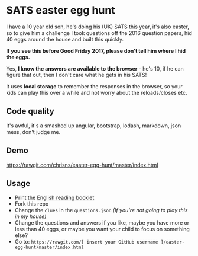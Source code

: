 # SATS easter egg hunt

I have a 10 year old son, he's doing his (UK) SATS this year, it's also easter, so to give him a challenge I took questions off the 2016 question papers, hid 40 eggs around the house and built this quickly.

**If you see this before Good Friday 2017, please don't tell him where I hid the eggs.**

Yes, **I know the answers are available to the browser** - he's 10, if he can figure that out, then I don't care what he gets in his SATS!

It uses **local storage** to remember the responses in the browser, so your kids can play this over a while and not worry about the reloads/closes etc.

## Code quality
It's awful, it's a smashed up angular, bootstrap, lodash, markdown, json mess, don't judge me.

## Demo

https://rawgit.com/chrisns/easter-egg-hunt/master/index.html

## Usage
 - Print the [English reading booklet](https://www.sats-papers.co.uk/sats-papers/ks2/english/2016/ks2-english-2016-reading-booklet.pdf)
 - Fork this repo
 - Change the `clues` in the `questions.json` *(If you're not going to play this in my house)*
 - Change the questions and answers if you like, maybe you have more or less than 40 eggs, or maybe you want your child to focus on something else?
 - Go to:
`https://rawgit.com/[ insert your GitHub username ]/easter-egg-hunt/master/index.html`